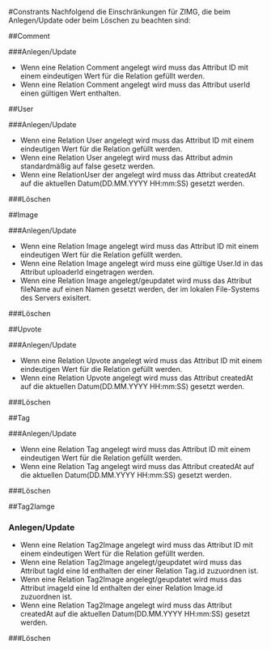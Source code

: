 #Constrants
Nachfolgend die Einschränkungen für ZIMG, die beim Anlegen/Update oder beim Löschen zu beachten sind: 


##Comment

###Anlegen/Update
* Wenn eine Relation Comment angelegt wird muss das Attribut ID mit einem eindeutigen Wert für die Relation gefüllt werden.
* Wenn eine Relation Comment angelegt wird muss das Attribut userId einen gültigen Wert enthalten. 

##User 

###Anlegen/Update
* Wenn eine Relation User angelegt wird muss das Attribut ID mit einem eindeutigen Wert für die Relation gefüllt werden.
* Wenn eine Relation User angelegt wird muss das Attribut admin standardmäßig auf false gesetz werden.
* Wenn eine RelationUser der angelegt wird muss das Attribut createdAt auf die aktuellen Datum(DD.MM.YYYY HH:mm:SS) gesetzt werden. 

###Löschen 

##Image

###Anlegen/Update
* Wenn eine Relation Image angelegt wird muss das Attribut ID mit einem eindeutigen Wert für die Relation gefüllt werden.
* Wenn eine Relation Image angelegt wird muss eine gültige User.Id in das Attribut uploaderId eingetragen werden.
* Wenn eine Relation Image angelegt/geupdatet wird muss das Attribut fileName auf einen Namen gesetzt werden, der im lokalen File-Systems des Servers exisitert.  

###Löschen

##Upvote

###Anlegen/Update 
* Wenn eine Relation Upvote angelegt wird muss das Attribut ID mit einem eindeutigen Wert für die Relation gefüllt werden.
* Wenn eine Relation Upvote  angelegt wird muss das Attribut createdAt auf die aktuellen Datum(DD.MM.YYYY HH:mm:SS) gesetzt werden. 


###Löschen

##Tag

###Anlegen/Update 
* Wenn eine Relation Tag angelegt wird muss das Attribut ID mit einem eindeutigen Wert für die Relation gefüllt werden.
* Wenn eine Relation Tag  angelegt wird muss das Attribut createdAt auf die aktuellen Datum(DD.MM.YYYY HH:mm:SS) gesetzt werden.

###Löschen


##Tag2Iamge 

### Anlegen/Update 
* Wenn eine Relation Tag2Image angelegt wird muss das Attribut ID mit einem eindeutigen Wert für die Relation gefüllt werden.
* Wenn eine Relation Tag2Image angelegt/geupdatet wird muss das Attribut tagId eine Id enthalten der einer Relation Tag.id zuzuordnen ist. 
* Wenn eine Relation Tag2Image angelegt/geupdatet wird muss das Attribut imageId eine Id enthalten der einer Relation Image.id zuzuordnen ist.
* Wenn eine Relation Tag2Image  angelegt wird muss das Attribut createdAt auf die aktuellen Datum(DD.MM.YYYY HH:mm:SS) gesetzt werden.


###Löschen